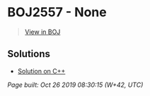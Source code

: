 # BOJ2557 - None

> [View in BOJ](https://www.acmicpc.net/problem/2557)

## Solutions
- [Solution on C++](2557%201234.cpp)


_Page built: Oct 26 2019 08:30:15 (W+42, UTC)_
